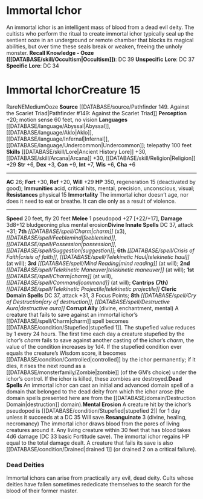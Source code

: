 ﻿---
ac: '26'
alignment: NE
charisma: '+6'
constitution: '+9'
creature_ability:
- Corrupt Ally
- Dead Spells
- Immortality
- Mental Erosion
- Resanguinate
dexterity: '+3'
fly_speed: '20'
fortitude: '+30'
hp: '350'
id: '483'
immunity:
- acid
- critical hits
- mental
- precision
- unconscious
- visual
intelligence: '+7'
land_speed: '20'
language:
- '[[DATABASE/language/Abyssal|Abyssal]]'
- '[[DATABASE/language/Aklo|Aklo]]'
- '[[DATABASE/language/Infernal|Infernal]]'
- '[[DATABASE/language/Undercommon|Undercommon]] ; telepathy 100 feet'
level: '15'
max_speed: '20'
name: Immortal Ichor
perception: '+20'
rarity: Rare
reflex: '+20'
resistance:
- physical 15
sense:
- motion sense 60 feet
- no vision
size: Medium
skill:
- '[[DATABASE/skill/Lore|Ancient History Lore]] +30'
- '[[DATABASE/skill/Arcana|Arcana]] +30'
- '[[DATABASE/skill/Religion|Religion]] +29'
source: '[[DATABASE/source/Pathfinder 149. Against the Scarlet Triad|Pathfinder #149:
  Against the Scarlet Triad]]'
speed:
- 20 feet
- fly 20 feet
spell:
- '[[DATABASE/spell/Charm|Charm]]'
- '[[DATABASE/spell/Command|Command]]'
- '[[DATABASE/spell/Crisis of Faith|Crisis of Faith]]'
- '[[DATABASE/spell/Cry of Destruction|Cry of Destruction]]'
- '[[DATABASE/spell/Destructive Aura|Destructive Aura]]'
- '[[DATABASE/spell/Feeblemind|Feeblemind]]'
- '[[DATABASE/spell/Mind Reading|MindReading]]'
- '[[DATABASE/spell/Possession|Possession]]'
- '[[DATABASE/spell/Suggestion|Suggestion]]'
- '[[DATABASE/spell/Telekinetic Haul|Telekinetic Haul]]'
- '[[DATABASE/spell/Telekinetic Maneuver|Telekinetic Maneuver]]'
- '[[DATABASE/spell/Telekinetic Projectile|Telekinetic Projectile]]'
strength: '+6'
strength_req: '6'
strongest_save:
- Fortitude
trait:
- '[[DATABASE/trait/Ooze|Ooze]]'
- '[[DATABASE/trait/Rare|Rare]]'
type: Creature
weakest_save:
- Reflex
will: '+29'
wisdom: '+6'

---
# Immortal Ichor

An immortal ichor is an intelligent mass of blood from a dead evil deity. The cultists who perform the ritual to create immortal ichor typically seal up the sentient ooze in an underground or remote chamber that blocks its magical abilities, but over time these seals break or weaken, freeing the unholy monster.
**Recall Knowledge - Ooze ([[DATABASE/skill/Occultism|Occultism]])**: DC 39
**Unspecific Lore**: DC 37
**Specific Lore**: DC 34

# Immortal Ichor<span class="item-type">Creature 15</span>

<span class="trait-rare item-trait">Rare</span><span class="trait-alignment item-trait">NE</span><span class="trait-size item-trait">Medium</span><span class="item-trait">Ooze</span>
**Source** [[DATABASE/source/Pathfinder 149. Against the Scarlet Triad|Pathfinder #149: Against the Scarlet Triad]]
**Perception** +20; motion sense 60 feet, no vision
**Languages** [[DATABASE/language/Abyssal|Abyssal]], [[DATABASE/language/Aklo|Aklo]], [[DATABASE/language/Infernal|Infernal]], [[DATABASE/language/Undercommon|Undercommon]]; telepathy 100 feet
**Skills** [[DATABASE/skill/Lore|Ancient History Lore]] +30, [[DATABASE/skill/Arcana|Arcana]] +30, [[DATABASE/skill/Religion|Religion]] +29
**Str** +6, **Dex** +3, **Con** +9, **Int** +7, **Wis** +6, **Cha** +6

---
**AC** 26; **Fort** +30, **Ref** +20, **Will** +29
**HP** 350, regeneration 15 (deactivated by good); **Immunities** acid, critical hits, mental, precision, unconscious, visual; **Resistances** physical 15
<span class="in-box-ability">**Immortality** The immortal ichor doesn’t age, nor does it need to eat or breathe. It can die only as a result of violence.</span>

---
**Speed** 20 feet, fly 20 feet
<span class="in-box-ability">**Melee** <span class="action-icon">1</span> pseudopod +27 [+22/+17], **Damage** 3d8+12 bludgeoning plus mental erosion</span>**Divine Innate Spells** DC 37, attack +31; **7th** _[[DATABASE/spell/Charm|charm]]_ (x3), _[[DATABASE/spell/Feeblemind|feeblemind]]_, _[[DATABASE/spell/Possession|possession]]_, _[[DATABASE/spell/Suggestion|suggestion]]_; **6th** _[[DATABASE/spell/Crisis of Faith|crisis of faith]]_, _[[DATABASE/spell/Telekinetic Haul|telekinetic haul]]_ (at will); **3rd** _[[DATABASE/spell/Mind Reading|mind reading]]_ (at will); **2nd** _[[DATABASE/spell/Telekinetic Maneuver|telekinetic maneuver]]_ (at will); **1st** _[[DATABASE/spell/Charm|charm]]_ (at will), _[[DATABASE/spell/Command|command]]_ (at will); **Cantrips** **(7th)** _[[DATABASE/spell/Telekinetic Projectile|telekinetic projectile]]_
**Cleric Domain Spells** DC 37, attack +31, 3 Focus Points; **8th** _[[DATABASE/spell/Cry of Destruction|cry of destruction]]_, _[[DATABASE/spell/Destructive Aura|destructive aura]]_
<span class="in-box-ability">**Corrupt Ally** (divine, enchantment, mental) A creature that fails to save against an immortal ichor’s [[DATABASE/spell/Charm|charm]] spell becomes [[DATABASE/condition/Stupefied|stupefied 1]]. The stupefied value reduces by 1 every 24 hours. The first time each day a creature stupefied by the ichor’s _charm_ fails to save against another casting of the ichor’s _charm_, the value of the condition increases by 1d4. If the stupefied condition ever equals the creature’s Wisdom score, it becomes [[DATABASE/condition/Controlled|controlled]] by the ichor permanently; if it dies, it rises the next round as a [[DATABASE/monsterfamily/Zombie|zombie]] (of the GM’s choice) under the ichor’s control. If the ichor is killed, these zombies are destroyed.</span><span class="in-box-ability">**Dead Spells** An immortal ichor can cast an initial and advanced domain spell of a domain that belonged to the dead deity from which the ichor arose (the domain spells presented here are from the [[DATABASE/domain/Destruction Domain|destruction]] domain).</span><span class="in-box-ability">**Mental Erosion** A creature hit by the ichor’s pseudopod is [[DATABASE/condition/Stupefied|stupefied 2]] for 1 day unless it succeeds at a DC 35 Will save.</span><span class="in-box-ability">**Resanguinate** <span class="action-icon">3</span> (divine, healing, necromancy) The immortal ichor draws blood from the pores of living creatures around it. Any living creature within 30 feet that has blood takes 4d6 damage (DC 33 basic Fortitude save). The immortal ichor regains HP equal to the total damage dealt. A creature that fails its save is also [[DATABASE/condition/Drained|drained 1]] (or drained 2 on a critical failure).</span>

###  Dead Deities

Immortal ichors can arise from practically any evil, dead deity. Cults whose deities have fallen sometimes rededicate themselves to the search for the blood of their former master.
